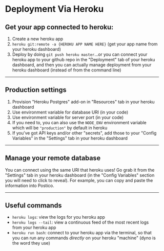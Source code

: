 # Deployment Via Heroku

## Get your app connected to heroku:

1. Create a new heroku app
2. `heroku git:remote -a {HEROKU APP NAME HERE}` (get your app name from your heroku dashboard)
3. Deploy by doing `git push heroku master`...or you can connect your heroku app to your github repo in the "Deployment" tab of your heroku dashboard, and then you can actually manage deployment from your heroku dashboard (instead of from the command line)

---

## Production settings

1. Provision "Heroku Postgres" add-on in "Resources" tab in your heroku dashboard
2. Use environment variable for database URI (in your code)
3. Use environment variable for server port (in your code)
4. If you need to, you can also use the `NODE_ENV` environment variable which will be `"production"` by default in heroku
5. If you've got API keys and/or other "secrets", add those to your "Config Variables" in the "Settings" tab in your heroku dashboard

---

## Manage your remote database

You can connect using the same URI that heroku uses! Go grab it from the "Settings" tab in your heroku dashboard (in the "Config Variables" section you will need to click to reveal). For example, you can copy and paste the information into Postico.

---

## Useful commands

- `heroku logs`: view the logs for you heroku app
- `heroku logs --tail`: view a continuous feed of the most recent logs from your heroku app
- `heroku run bash`: connect to your heroku app via the terminal, so that you can run any commands *directly* on your heroku "machine" (dyno is the word they use)
